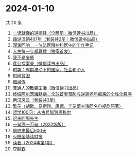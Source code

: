 # 2024-01-10

共 20 条

<!-- BEGIN WEREAD -->
<!-- 最后更新时间 2024-01-10 02:06:37 +0800 -->
1. [一读就懂的道德经（全两册｜微信读书出品）](https://weread.qq.com/web/bookDetail/a1232c40813ab871eg018128)
1. [趣说汉朝407年（套装共2册｜微信读书出品）](https://weread.qq.com/web/bookDetail/df232e40813ab8717g01816e)
1. [深渊回响：一位法医精神科医生的工作手记](https://weread.qq.com/web/bookDetail/24b32ca0813ab8297g013715)
1. [人生每一步都算数（独家首发）](https://weread.qq.com/web/bookDetail/c18328f0813ab86eag011439)
1. [我不是废柴](https://weread.qq.com/web/bookDetail/47e32340813ab86b5g0149a7)
1. [裴公探案录（微信读书出品）](https://weread.qq.com/web/bookDetail/5b732ba0813ab870ag011d62)
1. [时势：周期波动下的国家、社会和个人](https://weread.qq.com/web/bookDetail/95332ad0813ab8705g016ce7)
1. [时间贫困](https://weread.qq.com/web/bookDetail/22a327a0813ab86fbg010c7d)
1. [暗河传](https://weread.qq.com/web/bookDetail/b3f32cc0813ab8691g0124d3)
1. [普通人的散装生活（微信读书出品）](https://weread.qq.com/web/bookDetail/d9c326b0813ab86fdg0166fc)
1. [终结阿尔茨海默病：全球首套预防与逆转老年痴呆的个性化程序](https://weread.qq.com/web/bookDetail/c8432680716c50d6c84cf08)
1. [两汉风云（套装共3册）](https://weread.qq.com/web/bookDetail/4b4329d0813ab86deg0158c5)
1. [繁花（胡歌、马伊琍、唐嫣、辛芷蕾主演同名电视剧原著）](https://weread.qq.com/web/bookDetail/ec8320b072162ea8ec8b401)
1. [哲学100问：从古希腊到黑格尔](https://weread.qq.com/web/bookDetail/bd632040813ab7d6fg01236f)
1. [迟来的周先生](https://weread.qq.com/web/bookDetail/9e832c60813ab8619g019816)
1. [一句顶一万句（2022新版）](https://weread.qq.com/web/bookDetail/3de32670813ab703eg013597)
1. [周恩来最后600天](https://weread.qq.com/web/bookDetail/11032040813ab7df5g015178)
1. [火眼金睛读财报](https://weread.qq.com/web/bookDetail/e3832250813ab6fe5g01223b)
1. [读者（2024年第1期）](https://weread.qq.com/web/bookDetail/c4632c30813ab86fcg01522d)
1. [夺荆钗](https://weread.qq.com/web/bookDetail/5f032120729657cc5f0acfe)
<!-- END WEREAD -->